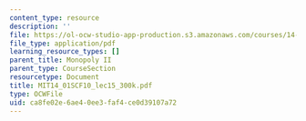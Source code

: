 ```yaml
---
content_type: resource
description: ''
file: https://ol-ocw-studio-app-production.s3.amazonaws.com/courses/14-01sc-principles-of-microeconomics-fall-2011/ca8fe02e6ae40ee3faf4ce0d39107a72_MIT14_01SCF10_lec15_300k.pdf
file_type: application/pdf
learning_resource_types: []
parent_title: Monopoly II
parent_type: CourseSection
resourcetype: Document
title: MIT14_01SCF10_lec15_300k.pdf
type: OCWFile
uid: ca8fe02e-6ae4-0ee3-faf4-ce0d39107a72
---
```

